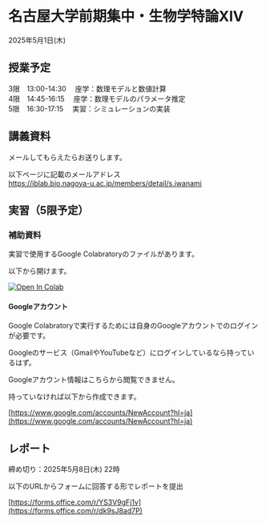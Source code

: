 # 名古屋大学前期集中・生物学特論XIV

2025年5月1日(木)

## 授業予定

3限　13:00-14:30 　座学：数理モデルと数値計算  
4限　14:45-16:15 　座学：数理モデルのパラメータ推定  
5限　16:30-17:15　 実習：シミュレーションの実装


## 講義資料

メールしてもらえたらお送りします。

以下ページに記載のメールアドレス  
https://iblab.bio.nagoya-u.ac.jp/members/detail/s.iwanami


## 実習（5限予定）

### 補助資料

実習で使用するGoogle Colabratoryのファイルがあります。

以下から開けます。  

[![Open In Colab](https://colab.research.google.com/assets/colab-badge.svg)](https://colab.research.google.com/github/iwanaminami/tokuronXIV2025/blob/main/virusdynamics.ipynb)


#### Googleアカウント

Google Colabratoryで実行するためには自身のGoogleアカウントでのログインが必要です。

Googleのサービス（GmailやYouTubeなど）にログインしているなら持っているはず。

Googleアカウント情報はこちらから閲覧できません。

持っていなければ以下から作成できます。

[https://www.google.com/accounts/NewAccount?hl=ja](https://www.google.com/accounts/NewAccount?hl=ja)

## レポート

締め切り：2025年5月8日(木) 22時

以下のURLからフォームに回答する形でレポートを提出

[https://forms.office.com/r/YS3V9gFj1v](https://forms.office.com/r/dk9sJ8ad7P)
